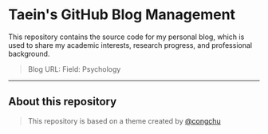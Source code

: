 # Taein's GitHub Blog Management

This repository contains the source code for my personal blog, which is used to share my academic interests, research progress, and professional background.

> Blog URL: 
> Field: Psychology

---

## About this repository

> This repository is based on a theme created by [@congchu](https://github.com/congchu/web-porfolio/)
